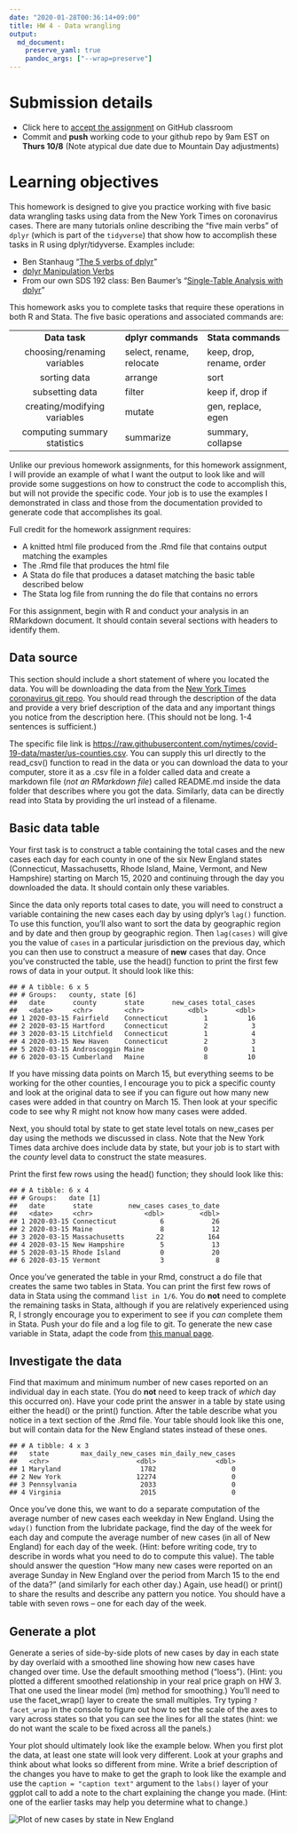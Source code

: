 ```yaml
---
date: "2020-01-28T00:36:14+09:00"
title: HW 4 - Data wrangling
output: 
  md_document:
    preserve_yaml: true
    pandoc_args: ["--wrap=preserve"]
---
```


Submission details
==================

-   Click here to [accept the assignment](https://classroom.github.com/a/1iAQMOnr) on GitHub classroom
-   Commit and **push** working code to your github repo by 9am EST on **Thurs 10/8** (Note atypical due date due to Mountain Day adjustments)

Learning objectives
===================

This homework is designed to give you practice working with five basic data wrangling tasks using data from the New York Times on coronavirus cases. There are many tutorials online describing the “five main verbs” of `dplyr` (which is part of the `tidyverse`) that show how to accomplish these tasks in R using dplyr/tidyverse. Examples include:

-   Ben Stanhaug “[The 5 verbs of dplyr](https://teachingr.com/content/the-5-verbs-of-dplyr/the-5-verbs-of-dplyr-article.html)”
-   [dplyr Manipulation Verbs](https://www.dezyre.com/data-science-in-r-programming-tutorial/dplyr-manipulations-verbs)
-   From our own SDS 192 class: Ben Baumer’s “[Single-Table Analysis with dplyr](https://beanumber.github.io/sds192/lab-single_table.html)”

This homework asks you to complete tasks that require these operations in both R and Stata. The five basic operations and associated commands are:

<table>
<tbody>
<tr class="odd">
<td style="text-align: center;"><strong>Data task</strong></td>
<td style="text-align: left;"><strong>dplyr commands</strong></td>
<td style="text-align: left;"><strong>Stata commands</strong></td>
</tr>
<tr class="even">
<td style="text-align: center;">choosing/renaming variables</td>
<td style="text-align: left;">select, rename, relocate</td>
<td style="text-align: left;">keep, drop, rename, order</td>
</tr>
<tr class="odd">
<td style="text-align: center;">sorting data</td>
<td style="text-align: left;">arrange</td>
<td style="text-align: left;">sort</td>
</tr>
<tr class="even">
<td style="text-align: center;">subsetting data</td>
<td style="text-align: left;">filter</td>
<td style="text-align: left;">keep if, drop if</td>
</tr>
<tr class="odd">
<td style="text-align: center;">creating/modifying variables</td>
<td style="text-align: left;">mutate</td>
<td style="text-align: left;">gen, replace, egen</td>
</tr>
<tr class="even">
<td style="text-align: center;">computing summary statistics</td>
<td style="text-align: left;">summarize</td>
<td style="text-align: left;">summary, collapse</td>
</tr>
</tbody>
</table>

Unlike our previous homework assignments, for this homework assignment, I will provide an example of what I want the output to look like and will provide some suggestions on how to construct the code to accomplish this, but will not provide the specific code. Your job is to use the examples I demonstrated in class and those from the documentation provided to generate code that accomplishes its goal.

Full credit for the homework assignment requires:
- A knitted html file produced from the .Rmd file that contains output matching the examples
- The .Rmd file that produces the html file
- A Stata do file that produces a dataset matching the basic table described below
- The Stata log file from running the do file that contains no errors

For this assignment, begin with R and conduct your analysis in an RMarkdown document. It should contain several sections with headers to identify them.

Data source
-----------

This section should include a short statement of where you located the data. You will be downloading the data from the [New York Times coronavirus git repo](https://github.com/nytimes/covid-19-data). You should read through the description of the data and provide a very brief description of the data and any important things you notice from the description here. (This should not be long. 1-4 sentences is sufficient.)

The specific file link is <https://raw.githubusercontent.com/nytimes/covid-19-data/master/us-counties.csv>. You can supply this url directly to the read\_csv() function to read in the data or you can download the data to your computer, store it as a .csv file in a folder called data and create a markdown file (*not an RMarkdown file*) called README.md inside the data folder that describes where you got the data. Similarly, data can be directly read into Stata by providing the url instead of a filename.

Basic data table
----------------

Your first task is to construct a table containing the total cases and the new cases each day for each county in one of the six New England states (Connecticut, Massachusetts, Rhode Island, Maine, Vermont, and New Hampshire) starting on March 15, 2020 and continuing through the day you downloaded the data. It should contain only these variables.

Since the data only reports total cases to date, you will need to construct a variable containing the new cases each day by using dplyr’s `lag()` function. To use this function, you’ll also want to sort the data by geographic region and by date and then group by geographic region. Then `lag(cases)` will give you the value of `cases` in a particular jurisdiction on the previous day, which you can then use to construct a measure of **new** cases that day. Once you’ve constructed the table, use the head() function to print the first few rows of data in your output. It should look like this:

    ## # A tibble: 6 x 5
    ## # Groups:   county, state [6]
    ##   date       county       state       new_cases total_cases
    ##   <date>     <chr>        <chr>           <dbl>       <dbl>
    ## 1 2020-03-15 Fairfield    Connecticut         1          16
    ## 2 2020-03-15 Hartford     Connecticut         2           3
    ## 3 2020-03-15 Litchfield   Connecticut         1           4
    ## 4 2020-03-15 New Haven    Connecticut         2           3
    ## 5 2020-03-15 Androscoggin Maine               0           1
    ## 6 2020-03-15 Cumberland   Maine               8          10

If you have missing data points on March 15, but everything seems to be working for the other counties, I encourage you to pick a specific county and look at the original data to see if you can figure out how many new cases were added in that country on March 15. Then look at your specific code to see why R might not know how many cases were added.

Next, you should total by state to get state level totals on new\_cases per day using the methods we discussed in class. Note that the New York Times data archive does include data by state, but your job is to start with the *county* level data to construct the state measures.

Print the first few rows using the head() function; they should look like this:

    ## # A tibble: 6 x 4
    ## # Groups:   date [1]
    ##   date       state         new_cases cases_to_date
    ##   <date>     <chr>             <dbl>         <dbl>
    ## 1 2020-03-15 Connecticut           6            26
    ## 2 2020-03-15 Maine                 8            12
    ## 3 2020-03-15 Massachusetts        22           164
    ## 4 2020-03-15 New Hampshire         5            13
    ## 5 2020-03-15 Rhode Island          0            20
    ## 6 2020-03-15 Vermont               3             8

Once you’ve generated the table in your Rmd, construct a do file that creates the same two tables in Stata. You can print the first few rows of data in Stata using the command `list in 1/6`. You do **not** need to complete the remaining tasks in Stata, although if you are relatively experienced using R, I strongly encourage you to experiment to see if you *can* complete them in Stata. Push your do file and a log file to git. To generate the new case variable in Stata, adapt the code from [this manual page](https://www.stata.com/support/faqs/data-management/creating-lagged-variables/).

Investigate the data
--------------------

Find that maximum and minimum number of new cases reported on an individual day in each state. (You do **not** need to keep track of *which* day this occurred on). Have your code print the answer in a table by state using either the head() or the print() function. After the table describe what you notice in a text section of the .Rmd file. Your table should look like this one, but will contain data for the New England states instead of these ones.

    ## # A tibble: 4 x 3
    ##   state        max_daily_new_cases min_daily_new_cases
    ##   <chr>                      <dbl>               <dbl>
    ## 1 Maryland                    1782                   0
    ## 2 New York                   12274                   0
    ## 3 Pennsylvania                2033                   0
    ## 4 Virginia                    2015                   0

Once you’ve done this, we want to do a separate computation of the average number of new cases each weekday in New England. Using the `wday()` function from the lubridate package, find the day of the week for each day and compute the average number of new cases (in all of New England) for each day of the week. (Hint: before writing code, try to describe in words what you need to do to compute this value). The table should answer the question “How many new cases were reported on an average Sunday in New England over the period from March 15 to the end of the data?” (and similarly for each other day.) Again, use head() or print() to share the results and describe any pattern you notice. You should have a table with seven rows – one for each day of the week.

Generate a plot
---------------

Generate a series of side-by-side plots of new cases by day in each state by day overlaid with a smoothed line showing how new cases have changed over time. Use the default smoothing method (“loess”). (Hint: you plotted a different smoothed relationship in your real price graph on HW 3. That one used the linear model (lm) method for smoothing.) You’ll need to use the facet\_wrap() layer to create the small multiples. Try typing `?facet_wrap` in the console to figure out how to set the scale of the axes to vary across states so that you can see the lines for all the states (hint: we do not want the scale to be fixed across all the panels.)

Your plot should ultimately look like the example below. When you first plot the data, at least one state will look very different. Look at your graphs and think about what looks so different from mine. Write a brief description of the changes you have to make to get the graph to look like the example and use the `caption = "caption text"` argument to the `labs()` layer of your ggplot call to add a note to the chart explaining the change you made. (Hint: one of the earlier tasks may help you determine what to change.)

![Plot of new cases by state in New England](/images/hw4-plot.png)
